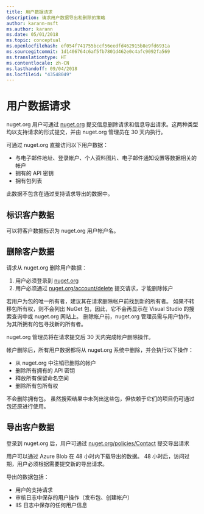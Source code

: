 ```yaml
---
title: 用户数据请求
description: 请求用户数据导出和删除的策略
author: karann-msft
ms.author: karann
ms.date: 05/01/2018
ms.topic: conceptual
ms.openlocfilehash: ef054f741755bccf56eedfd462915b8e9fd6931a
ms.sourcegitcommit: 1d1406764c6af5fb7801d462e0c4afc9092fa569
ms.translationtype: HT
ms.contentlocale: zh-CN
ms.lasthandoff: 09/04/2018
ms.locfileid: "43548049"
---
```

# <a name="user-data-requests"></a>用户数据请求

nuget.org 用户可通过 [nuget.org](https://www.nuget.org) 提交信息删除请求和信息导出请求。这两种类型均以支持请求的形式提交，并由 nuget.org 管理员在 30 天内执行。

可通过 nuget.org 直接访问以下用户数据：

* 与电子邮件地址、登录帐户、个人资料图片、电子邮件通知设置等数据相关的帐户
* 拥有的 API 密钥
* 拥有包列表

此数据不包含在通过支持请求导出的数据中。

## <a name="identifying-customer-data"></a>标识客户数据

可以将客户数据标识为 nuget.org 用户帐户名。

## <a name="deleting-customer-data"></a>删除客户数据

请求从 nuget.org 删除用户数据：

1. 用户必须登录到 [nuget.org](https://www.nuget.org)
1. 用户必须通过 [nuget.org/account/delete](https://www.nuget.org/account/delete) 提交请求，才能删除帐户

若用户为包的唯一所有者，建议其在请求删除帐户前找到新的所有者。 如果不转移包所有权，则不会列出 NuGet 包，因此，它不会再显示在 Visual Studio 的搜索查询中或 nuget.org 网站上。 删除帐户前，nuget.org 管理员需与用户协作，为其所拥有的包寻找新的所有者。

nuget.org 管理员将在请求提交后 30 天内完成帐户删除操作。

帐户删除后，所有用户数据都将从 nuget.org 系统中删除，并会执行以下操作：

* 从 nuget.org 中注销已删除的帐户
* 删除所有拥有的 API 密钥
* 释放所有保留命名空间
* 删除所有包所有权

不会删除拥有包。 虽然搜索结果中未列出这些包，但依赖于它们的项目仍可通过包还原进行使用。

## <a name="exporting-customer-data"></a>导出客户数据

登录到 nuget.org 后，用户可通过 [nuget.org/policies/Contact](https://www.nuget.org/policies/Contact) 提交导出请求

用户可以通过 Azure Blob 在 48 小时内下载导出的数据。 48 小时后，访问过期，用户必须根据需要提交新的导出请求。

导出的数据包括：

* 用户的支持请求
* 审核日志中保存的用户操作（发布包、创建帐户）
* IIS 日志中保存的任何用户信息
